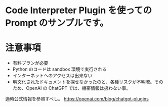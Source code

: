 # Code Interpreter Plugin を使っての Prompt のサンプルです。

# 注意事項

- 有料プランが必要
- Python のコードは sandbox 環境で実行される
- インターネットへのアクセスは出来ない
- 明文化されたドキュメントを探せなかったのと、各種リスクが不明瞭。そのため、OpenAI の ChatGPT では、機密情報は扱わない事。

適時公式情報を参照すべし。
https://openai.com/blog/chatgpt-plugins